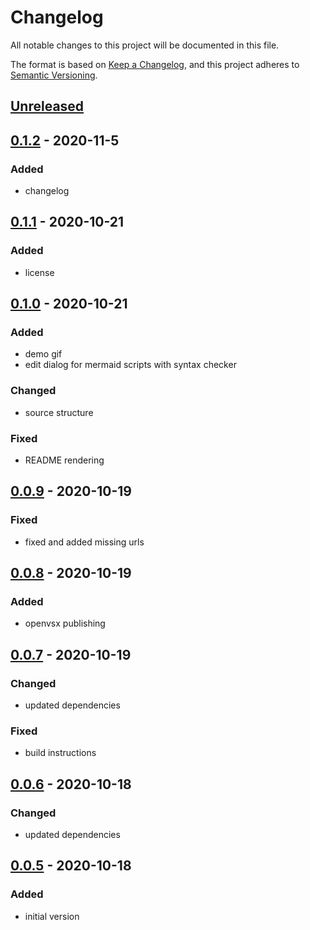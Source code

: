 # Changelog
All notable changes to this project will be documented in this file.

The format is based on [Keep a Changelog](https://keepachangelog.com/en/1.0.0/),
and this project adheres to [Semantic Versioning](https://semver.org/spec/v2.0.0.html).

<!-- EDIT THIS -->
[Unreleased]: https://github.com/nopeslide/drawio_mermaid_plugin/compare/v0.1.2...HEAD
## [Unreleased]

<!--
[MAJOR.MINOR.PATCH]: https://github.com/nopeslide/drawio_mermaid_plugin/compare/vLASTMAJOR.LASTMINOR.LASTPATCH...vMAJOR.MINOR.PATCH
## [MAJOR.MINOR.PATCH] - YEAR-MONTH-DAY

### Added
- new features.

### Changed
- changes in existing functionality.

### Deprecated
- soon-to-be removed features.

### Removed
- removed features.

### Fixed
- bug fixes.

### Security
- vulnerabilities.
-->

[0.1.2]: https://github.com/nopeslide/drawio_mermaid_plugin/compare/v0.1.1...v0.1.2
## [0.1.2] - 2020-11-5

### Added
- changelog

[0.1.1]: https://github.com/nopeslide/drawio_mermaid_plugin/compare/v0.1.0...v0.1.1
## [0.1.1] - 2020-10-21

### Added
- license

[0.1.0]: https://github.com/nopeslide/drawio_mermaid_plugin/compare/v0.0.9...v0.1.0
## [0.1.0] - 2020-10-21

### Added
- demo gif
- edit dialog for mermaid scripts with syntax checker

### Changed
- source structure

### Fixed
- README rendering

[0.0.9]: https://github.com/nopeslide/drawio_mermaid_plugin/compare/v0.0.8...v0.0.9
## [0.0.9] - 2020-10-19

### Fixed
- fixed and added missing urls

[0.0.8]: https://github.com/nopeslide/drawio_mermaid_plugin/compare/v0.0.7...v0.0.8
## [0.0.8] - 2020-10-19

### Added
- openvsx publishing

[0.0.7]: https://github.com/nopeslide/drawio_mermaid_plugin/compare/v0.0.6...v0.0.7
## [0.0.7] - 2020-10-19

### Changed
- updated dependencies

### Fixed
- build instructions

[0.0.6]: https://github.com/nopeslide/drawio_mermaid_plugin/compare/v0.0.5...v0.0.6
## [0.0.6] - 2020-10-18

### Changed
- updated dependencies

[0.0.5]: https://github.com/nopeslide/drawio_mermaid_plugin/releases/tag/v0.0.5
## [0.0.5] - 2020-10-18

### Added
- initial version
